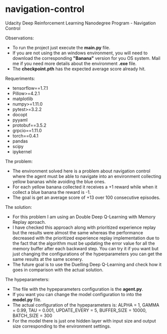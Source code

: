 # navigation-control
Udacity Deep Reinforcement Learning Nanodegree Program - Navigation Control

Observations:

- To run the project just execute the <b>main.py</b> file.
- If you are not using the an windows environment, you will need to download the corresponding <b>"Banana"</b> version for you OS system. Mail me
  if you need more details about the environment <b>.exe</b> file.
- The <b>checkpoint.pth</b> has the expected average score already hit.

Requeriments:

  - tensorflow==1.7.1
  - Pillow>=4.2.1
  - matplotlib
  - numpy>=1.11.0
  - pytest>=3.2.2
  - docopt
  - pyyaml
  - protobuf==3.5.2
  - grpcio==1.11.0
  - torch==0.4.1
  - pandas
  - scipy
  - ipykernel
  
The problem:

- The environment solved here is a problem about navigation control where the agent must be able to navigate into an environment
  collecting yellow bananas while avoiding the blue ones.
- For each yellow banana collected it receives a +1 reward while when it collect a blue banana the reward is -1.
- The goal is get an average score of +13 over 100 consecutive episodes.

The solution:

- For this problem I am using an Double Deep Q-Learning with Memory Replay aproach.
- I have checked this approach along with prioritized experience replay but the results were almost the same whereas the performance
  decreased with the prioritized experience replay implementation due to the fact that the algorithm must be updating the error 
  value for all the memory buffer after each backward step. You can try it if you want but just changing the configurations of the 
  hyperparameters you can get the same results at the same scenery.
- The future goal is to use the Duelling Deep Q-Learning and check how it goes in comparison with the actual solution.

The hypeparameters:

  - The file with the hypeparameters configuration is the <b>agent.py</b>. 
  - If you want you can change the model configuration to into the <b>model.py</b> file.
  - The actual configuration of the hypeparameters is: ALPHA = 1, GAMMA = 0.99, TAU = 0.001, UPDATE_EVERY = 5, BUFFER_SIZE = 10000, 
    BATCH_SIZE = 300   
  - For the model there is just one hidden layer with input size and output size corresponding to the environment settings.
